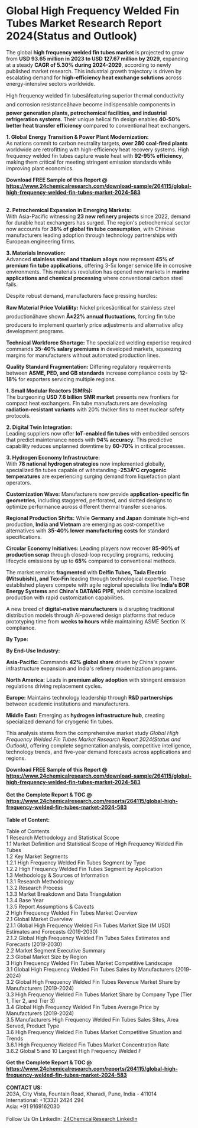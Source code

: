 <h1>Global High Frequency Welded Fin Tubes Market Research Report 2024(Status and Outlook)</h1><p>The global <strong>high frequency welded fin tubes market</strong> is projected to grow from <strong>USD 93.65 million in 2023 to USD 127.67 million by 2029</strong>, expanding at a steady <strong>CAGR of 5.30% during 2024-2029</strong>, according to newly published market research. This industrial growth trajectory is driven by escalating demand for <strong>high-efficiency heat exchange solutions</strong> across energy-intensive sectors worldwide.</p><p>High frequency welded fin tubesâfeaturing superior thermal conductivity and corrosion resistanceâhave become indispensable components in <strong>power generation plants, petrochemical facilities, and industrial refrigeration systems</strong>. Their unique helical fin design enables <strong>40-50% better heat transfer efficiency</strong> compared to conventional heat exchangers.</p><p><strong>1. Global Energy Transition &amp; Power Plant Modernization:</strong><br>
As nations commit to carbon neutrality targets, <strong>over 280 coal-fired plants</strong> worldwide are retrofitting with high-efficiency heat recovery systems. High frequency welded fin tubes capture waste heat with <strong>92-95% efficiency</strong>, making them critical for meeting stringent emission standards while improving plant economics.</p><div><b>Download FREE Sample of this Report @ 
            <a href="https://www.24chemicalresearch.com/download-sample/264115/global-high-frequency-welded-fin-tubes-market-2024-583">
            https://www.24chemicalresearch.com/download-sample/264115/global-high-frequency-welded-fin-tubes-market-2024-583</a></b></div><br><p><strong>2. Petrochemical Expansion in Emerging Markets:</strong><br>
With Asia-Pacific witnessing <strong>23 new refinery projects</strong> since 2022, demand for durable heat exchangers has surged. The region's petrochemical sector now accounts for <strong>38% of global fin tube consumption</strong>, with Chinese manufacturers leading adoption through technology partnerships with European engineering firms.</p><p><strong>3. Materials Innovation:</strong><br>
Advanced <strong>stainless steel and titanium alloys</strong> now represent <strong>45% of premium fin tube applications</strong>, offering 3-5x longer service life in corrosive environments. This materials revolution has opened new markets in <strong>marine applications and chemical processing</strong> where conventional carbon steel fails.</p><p>Despite robust demand, manufacturers face pressing hurdles:</p><p><strong>Raw Material Price Volatility:</strong> Nickel pricesâcritical for stainless steel productionâhave shown <strong>Â±22% annual fluctuations</strong>, forcing fin tube producers to implement quarterly price adjustments and alternative alloy development programs.</p><p><strong>Technical Workforce Shortage:</strong> The specialized welding expertise required commands <strong>35-40% salary premiums</strong> in developed markets, squeezing margins for manufacturers without automated production lines.</p><p><strong>Quality Standard Fragmentation:</strong> Differing regulatory requirements between <strong>ASME, PED, and GB standards</strong> increase compliance costs by <strong>12-18%</strong> for exporters servicing multiple regions.</p><p><strong>1. Small Modular Reactors (SMRs):</strong><br>
The burgeoning <strong>USD 7.6 billion SMR market</strong> presents new frontiers for compact heat exchangers. Fin tube manufacturers are developing <strong>radiation-resistant variants</strong> with 20% thicker fins to meet nuclear safety protocols.</p><p><strong>2. Digital Twin Integration:</strong><br>
Leading suppliers now offer <strong>IoT-enabled fin tubes</strong> with embedded sensors that predict maintenance needs with <strong>94% accuracy</strong>. This predictive capability reduces unplanned downtime by <strong>60-70%</strong> in critical processes.</p><p><strong>3. Hydrogen Economy Infrastructure:</strong><br>
With <strong>78 national hydrogen strategies</strong> now implemented globally, specialized fin tubes capable of withstanding <strong>-253Â°C cryogenic temperatures</strong> are experiencing surging demand from liquefaction plant operators.</p><p><strong>Customization Wave:</strong> Manufacturers now provide <strong>application-specific fin geometries</strong>, including staggered, perforated, and slotted designs to optimize performance across different thermal transfer scenarios.</p><p><strong>Regional Production Shifts:</strong> While <strong>Germany and Japan</strong> dominate high-end production, <strong>India and Vietnam</strong> are emerging as cost-competitive alternatives with <strong>35-40% lower manufacturing costs</strong> for standard specifications.</p><p><strong>Circular Economy Initiatives:</strong> Leading players now recover <strong>85-90% of production scrap</strong> through closed-loop recycling programs, reducing lifecycle emissions by up to <strong>65%</strong> compared to conventional methods.</p><p>The market remains <strong>fragmented</strong> with <strong>Delfin Tubes, Tada Electric (Mitsubishi), and Tex-Fin</strong> leading through technological expertise. These established players compete with agile regional specialists like <strong>India's BGR Energy Systems</strong> and <strong>China's DATANG PIPE</strong>, which combine localized production with rapid customization capabilities.</p><p>A new breed of <strong>digital-native manufacturers</strong> is disrupting traditional distribution models through AI-powered design platforms that reduce prototyping time from <strong>weeks to hours</strong> while maintaining ASME Section IX compliance.</p><p><strong>By Type:</strong></p><p><strong>By End-Use Industry:</strong></p><p><strong>Asia-Pacific:</strong> Commands <strong>42% global share</strong> driven by China's power infrastructure expansion and India's refinery modernization programs.</p><p><strong>North America:</strong> Leads in <strong>premium alloy adoption</strong> with stringent emission regulations driving replacement cycles.</p><p><strong>Europe:</strong> Maintains technology leadership through <strong>R&amp;D partnerships</strong> between academic institutions and manufacturers.</p><p><strong>Middle East:</strong> Emerging as <strong>hydrogen infrastructure hub</strong>, creating specialized demand for cryogenic fin tubes.</p><p>This analysis stems from the comprehensive market study <em>Global High Frequency Welded Fin Tubes Market Research Report 2024(Status and Outlook)</em>, offering complete segmentation analysis, competitive intelligence, technology trends, and five-year demand forecasts across applications and regions.</p><div><b>Download FREE Sample of this Report @ 
            <a href="https://www.24chemicalresearch.com/download-sample/264115/global-high-frequency-welded-fin-tubes-market-2024-583">
            https://www.24chemicalresearch.com/download-sample/264115/global-high-frequency-welded-fin-tubes-market-2024-583</a></b></div><br><div><b>Get the Complete Report & TOC @ 
            <a href="https://www.24chemicalresearch.com/reports/264115/global-high-frequency-welded-fin-tubes-market-2024-583">
            https://www.24chemicalresearch.com/reports/264115/global-high-frequency-welded-fin-tubes-market-2024-583</a></b></div><br>
            <b>Table of Content:</b><p>Table of Contents<br />
1 Research Methodology and Statistical Scope<br />
1.1 Market Definition and Statistical Scope of High Frequency Welded Fin Tubes<br />
1.2 Key Market Segments<br />
1.2.1 High Frequency Welded Fin Tubes Segment by Type<br />
1.2.2 High Frequency Welded Fin Tubes Segment by Application<br />
1.3 Methodology & Sources of Information<br />
1.3.1 Research Methodology<br />
1.3.2 Research Process<br />
1.3.3 Market Breakdown and Data Triangulation<br />
1.3.4 Base Year<br />
1.3.5 Report Assumptions & Caveats<br />
2 High Frequency Welded Fin Tubes Market Overview<br />
2.1 Global Market Overview<br />
2.1.1 Global High Frequency Welded Fin Tubes Market Size (M USD) Estimates and Forecasts (2019-2030)<br />
2.1.2 Global High Frequency Welded Fin Tubes Sales Estimates and Forecasts (2019-2030)<br />
2.2 Market Segment Executive Summary<br />
2.3 Global Market Size by Region<br />
3 High Frequency Welded Fin Tubes Market Competitive Landscape<br />
3.1 Global High Frequency Welded Fin Tubes Sales by Manufacturers (2019-2024)<br />
3.2 Global High Frequency Welded Fin Tubes Revenue Market Share by Manufacturers (2019-2024)<br />
3.3 High Frequency Welded Fin Tubes Market Share by Company Type (Tier 1, Tier 2, and Tier 3)<br />
3.4 Global High Frequency Welded Fin Tubes Average Price by Manufacturers (2019-2024)<br />
3.5 Manufacturers High Frequency Welded Fin Tubes Sales Sites, Area Served, Product Type<br />
3.6 High Frequency Welded Fin Tubes Market Competitive Situation and Trends<br />
3.6.1 High Frequency Welded Fin Tubes Market Concentration Rate<br />
3.6.2 Global 5 and 10 Largest High Frequency Welded F</p><div><b>Get the Complete Report & TOC @ 
            <a href="https://www.24chemicalresearch.com/reports/264115/global-high-frequency-welded-fin-tubes-market-2024-583">
            https://www.24chemicalresearch.com/reports/264115/global-high-frequency-welded-fin-tubes-market-2024-583</a></b></div><br><b>CONTACT US:</b><br>
            203A, City Vista, Fountain Road, Kharadi, Pune, India - 411014<br>
            International: +1(332) 2424 294<br>
            Asia: +91 9169162030 <br><br>
            Follow Us On LinkedIn: <a href="https://www.linkedin.com/company/24chemicalresearch/">24ChemicalResearch LinkedIn</a>